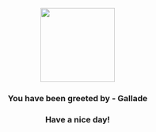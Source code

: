 <p align="center">
    <img src="https://raw.githubusercontent.com/PokeAPI/sprites/master/sprites/pokemon/475.png" width="150" height="150">
</p>
<h3 align="center">You have been greeted by - <b>Gallade</b></h3>
<h3 align="center">Have a nice day!</h3>
